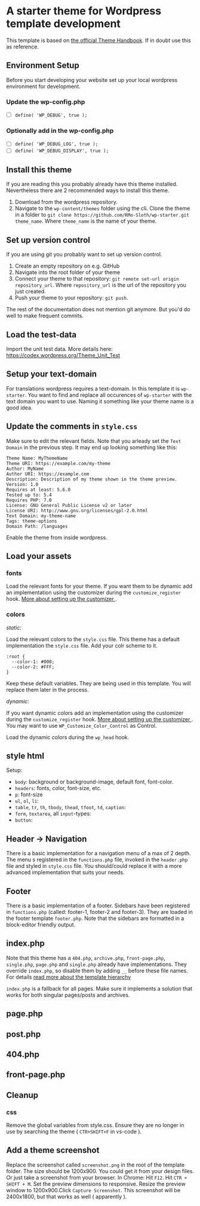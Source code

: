 # A starter theme for Wordpress template development

This template is based on [the official Theme Handbook](https://developer.wordpress.org/themes/). If in doubt use this as reference. 

## Environment Setup

Before you start developing your website set up your local wordpress environment for development.

### Update the wp-config.php
- [ ] ```define( 'WP_DEBUG', true );``` 

### Optionally add in the wp-config.php
- [ ] ```define( 'WP_DEBUG_LOG', true );```
- [ ] ```define( 'WP_DEBUG_DISPLAY', true );```

## Install this theme

If you are reading this you probably already have this theme installed. Nevertheless there are 2 recommended ways to install this theme.

1. Download from the wordpress repository.
2. Navigate to the `wp-content/themes` folder using the cli. Clone the theme in a folder to `git clone https://github.com/RMo-Sloth/wp-starter.git theme_name`. Where `theme_name` is the name of your theme.

## Set up version control

If you are using git you probably want to set up version control.

1. Create an empty repository on e.g. GitHub
2. Navigate into the root folder of your theme
3. Connect your theme to that repository: `git remote set-url origin repository_url`. Where `repository_url` is the url of the repository you just created.
4. Push your theme to your repository: `git push`.

The rest of the documentation does not mention git anymore. But you'd do well to make frequent commits.

## Load the test-data

Import the unit test data. More details here: [ https://codex.wordpress.org/Theme_Unit_Test ]( https://codex.wordpress.org/Theme_Unit_Test )

## Setup your text-domain

For translations wordpress requires a text-domain. In this template it is `wp-starter`. You want to find and replace all occurences of `wp-starter` with the text domain you want to use. Naming it something like your theme name is a good idea.

## Update the comments in `style.css`

Make sure to edit the relevant fields. Note that you arleady set the `Text Domain` in the previous step. It may end up looking something like this:

```
Theme Name: MyThemeName
Theme URI: https://example.com/my-theme
Author: MyName
Author URI: https://example.com
Description: Description of my theme shown in the theme preview.
Version: 1.0
Requires at least: 5.6.0
Tested up to: 5.4
Requires PHP: 7.0
License: GNU General Public License v2 or later
License URI: http://www.gnu.org/licenses/gpl-2.0.html
Text Domain: my-theme-name
Tags: theme-options
Domain Path: /languages
```
Enable the theme from inside wordpress.

## Load your assets

### fonts
Load the relevant fonts for your theme. If you want them to be dynamic add an implementation using the customizer during the `customize_register` hook. [ More about setting up the customizer ]( https://developer.wordpress.org/themes/customize-api/).

### colors

*static:*

Load the relevant colors to the `style.css` file. This theme has a default implementation the `style.css` file. Add your colr scheme to it.
```
:root {
  --color-1: #000;
  --color-2: #FFF;
}
```
Keep these default variables. They are being used in this template. You will replace them later in the process.

*dynamic:*

If you want dynamic colors add an implementation using the customizer during the `customize_register` hook. [ More about setting up the customizer ]( https://developer.wordpress.org/themes/customize-api/ ). You may want to use `WP_Customize_Color_Control` as Control.

Load the dynamic colors during the `wp_head` hook.

## style html
Setup:
* `body`: background or background-image, default font, font-color.
* `headers`: fonts, color, font-size, etc.
* `p`: font-size 
* `ul`, `ol`, `li`: 
* `table`, `tr`, `th`, `tbody`, `thead`, `tfoot`, `td`, `caption`: 
* `form`, `textarea`, all `input`-types: 
* `button`: 

## Header -> Navigation
There is a basic implementation for a navigation menu of a max of 2 depth. The menu s registered in the `functions.php` file, invoked in the `header.php` file and styled in `style.css` file. You should/could replace it with a more advanced implementation that suits your needs.

## Footer
There is a basic implementation of a footer. Sidebars have been registered in `functions.php` (called: footer-1, footer-2 and footer-3). They are loaded in the footer template `footer.php`. Note that the sidebars are formatted in a block-editor friendly output. 

## index.php
Note that this theme has a `404.php`, `archive.php`, `front-page.php`, `single.php`, `page.php` and `single.php` already have implementations. They override `index.php`, so disable them by adding `__` before these file names. For details [ read more about the template hierarchy ](https://developer.wordpress.org/themes/basics/template-hierarchy/)

`index.php` is a fallback for all pages. Make sure it implements a solution that works for both singular pages/posts and archives.

## page.php

## post.php

## 404.php

## front-page.php

## Cleanup

### css
Remove the global variables from style.css. Ensure they are no longer in use by searching the theme ( `CTR+SHIFT+F` in vs-code ).

## Add a theme screenshot

Replace the screenshot called `screenshot.png` in the root of the template folder. The size should be 1200x900. You could get it from your design files. Or just take a screenshot from your browser. In Chrome: Hit `F12`. Hit `CTR + SHIFT + M`. Set the preview dimensions to responsive. Resize the preview window to 1200x900.Click `Capture Screenshot`. This screenshot will be 2400x1800, but that works as well ( apparently ).